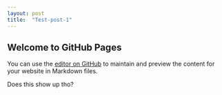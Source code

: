 ```yaml
---
layout: post
title:  "Test-post-1"
---
```



## Welcome to GitHub Pages

You can use the [editor on GitHub](https://github.com/srodriguez0/srodriguez0.github.io/edit/master/README.md) to maintain and preview the content for your website in Markdown files.

Does this show up tho?

